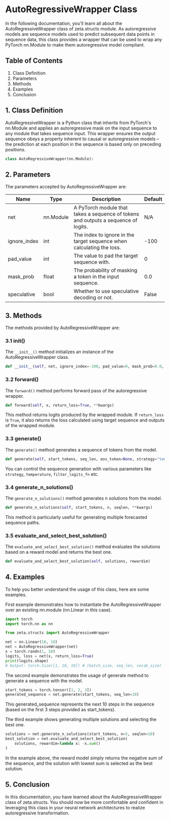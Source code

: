 # AutoRegressiveWrapper Class

In the following documentation, you'll learn all about the AutoRegressiveWrapper class of zeta.structs module. As autoregressive models are sequence models used to predict subsequent data points in sequence data, this class provides a wrapper that can be used to wrap any PyTorch nn.Module to make them autoregressive model compliant.

## Table of Contents

1. Class Definition
2. Parameters
3. Methods
4. Examples
5. Conclusion

## 1. Class Definition

AutoRegressiveWrapper is a Python class that inherits from PyTorch's nn.Module and applies an autoregressive mask on the input sequence to any module that takes sequence input. This wrapper ensures the output sequence obeys a property inherent to causal or autoregressive models – the prediction at each position in the sequence is based only on preceding positions.

```python
class AutoRegressiveWrapper(nn.Module):
```

## 2. Parameters

The parameters accepted by AutoRegressiveWrapper are:

| Name | Type | Description | Default |
|---|---|---|---|
|net|nn.Module|A PyTorch module that takes a sequence of tokens and outputs a sequence of logits.|N/A|
|ignore_index|int|The index to ignore in the target sequence when calculating the loss.|-100|
|pad_value|int|The value to pad the target sequence with.|0|
|mask_prob|float|The probability of masking a token in the input sequence.|0.0|
|speculative |bool|Whether to use speculative decoding or not.|False|

## 3. Methods

The methods provided by AutoRegressiveWrapper are:

### 3.1 __init__()

The `__init__()` method initializes an instance of the AutoRegressiveWrapper class.

```python
def __init__(self, net, ignore_index=-100, pad_value=0, mask_prob=0.0, speculative=False)
```

### 3.2 forward()

The `forward()` method performs forward pass of the autoregressive wrapper.

```python
def forward(self, x, return_loss=True, **kwargs)
```

This method returns logits produced by the wrapped module. If `return_loss` is `True`, it also returns the loss calculated using target sequence and outputs of the wrapped module.

### 3.3 generate()

The `generate()` method generates a sequence of tokens from the model.

```python
def generate(self, start_tokens, seq_len, eos_token=None, strategy="temperature", temperature=1.0, filter_logits_fn=top_k, filter_thres=0.9, min_p_pow=2.0, min_p_ratio=0.02, gamma=5, **kwargs)
```

You can control the sequence generation with various parameters like `strategy`, `temperature`, `filter_logits_fn` etc.

### 3.4 generate_n_solutions()

The `generate_n_solutions()` method generates n solutions from the model.

```python
def generate_n_solutions(self, start_tokens, n, seqlen, **kwargs)
```
This method is particularly useful for generating multiple forecasted sequence paths.

### 3.5 evaluate_and_select_best_solution()

The `evaluate_and_select_best_solution()` method evaluates the solutions based on a reward model and returns the best one.

```python
def evaluate_and_select_best_solution(self, solutions, rewardim)
```


## 4. Examples

To help you better understand the usage of this class, here are some examples.

First example demonstrates how to instantiate the AutoRegressiveWrapper over an existing nn.module (nn.Linear in this case).

```python
import torch
import torch.nn as nn

from zeta.structs import AutoRegressiveWrapper

net = nn.Linear(10, 10)
net = AutoRegressiveWrapper(net)
x = torch.randn(1, 10)
logits, loss = net(x, return_loss=True)
print(logits.shape)
# Output: torch.Size([1, 10, 10]) # (batch_size, seq_len, vocab_size)
```

The second example demonstrates the usage of generate method to generate a sequence with the model.

```python
start_tokens = torch.tensor([1, 2, 3])
generated_sequence = net.generate(start_tokens, seq_len=10)
```
This generated_sequence represents the next 10 steps in the sequence (based on the first 3 steps provided as start_tokens).

The third example shows generating multiple solutions and selecting the best one.

```python
solutions = net.generate_n_solutions(start_tokens, n=5, seqlen=10)
best_solution = net.evaluate_and_select_best_solution(
    solutions, rewardim=lambda x: -x.sum()
)
```
In the example above, the reward model simply returns the negative sum of the sequence, and the solution with lowest sum is selected as the best solution.

## 5. Conclusion

In this documentation, you have learned about the AutoRegressiveWrapper class of zeta.structs. You should now be more comfortable and confident in leveraging this class in your neural network architectures to realize autoregressive transformation.
